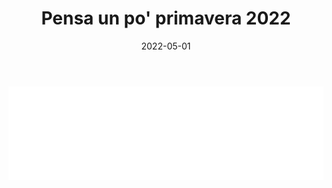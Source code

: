 ﻿---
layout: torneo
title:  "Pensa un po' primavera 2022"
date:   2022-05-01
---
<script>
  function resizeIframe(obj) {
    obj.style.height = obj.contentWindow.document.documentElement.scrollHeight + 'px';
  }
</script>
<iframe src="Grp1-Rd4.html" style="
    display: block;
    width: 100%;
    border: none;" frameborder="0" scrolling="no" onload="resizeIframe(this)"></iframe>